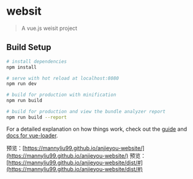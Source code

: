 # websit

> A vue.js weisit project

## Build Setup

``` bash
# install dependencies
npm install

# serve with hot reload at localhost:8080
npm run dev

# build for production with minification
npm run build

# build for production and view the bundle analyzer report
npm run build --report
```

For a detailed explanation on how things work, check out the [guide](http://vuejs-templates.github.io/webpack/) and [docs for vue-loader](http://vuejs.github.io/vue-loader).


预览：[https://mannyliu99.github.io/anjieyou-website/](https://mannyliu99.github.io/anjieyou-website/)
预览：[https://mannyliu99.github.io/anjieyou-website/dist/#](https://mannyliu99.github.io/anjieyou-website/dist/#)